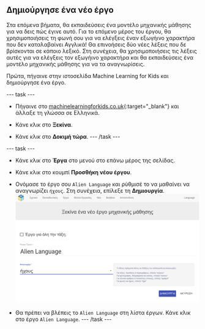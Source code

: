 ## Δημιούργησε ένα νέο έργο
Στα επόμενα βήματα, θα εκπαιδεύσεις ένα μοντέλο μηχανικής μάθησης για να δεις πώς έγινε αυτό. Για το επόμενο μέρος του έργου, θα χρησιμοποιήσεις τη φωνή σου για να ελέγξεις έναν εξωγήινο χαρακτήρα που δεν καταλαβαίνει Αγγλικά! Θα επινοήσεις δύο νέες λέξεις που δε βρίσκονται σε κάποιο λεξικό. Στη συνέχεια, θα χρησιμοποιήσεις τις λέξεις αυτές για να ελέγξεις τον εξωγήινο χαρακτήρα και θα εκπαιδεύσεις ένα μοντέλο μηχανικής μάθησης για να τα αναγνωρίσεις.

Πρώτα, πήγαινε στην ιστοσελίδα Machine Learning for Kids και δημιούργησε ένα έργο.

--- task ---
+ Πήγαινε στο [machinelearningforkids.co.uk](https://machinelearningforkids.co.uk/){:target="_blank"} και άλλαξε τη γλώσσα σε Ελληνικά.

+ Κάνε κλικ στο **Ξεκίνα**.

+ Κάνε κλικ στο **Δοκιμή τώρα**. --- /task ---

--- task ---
+ Κάνε κλικ στο **Έργα** στο μενού στο επάνω μέρος της σελίδας.

+ Κάνε κλικ στο κουμπί **Προσθήκη νέου έργου**.

+ Ονόμασε το έργο σου `Alien Language` και ρύθμισέ το να μαθαίνει να αναγνωρίζει `ήχους`. Στη συνέχεια, επίλεξε τη **Δημιουργία**. ![Δημιουργία ενός έργου](images/create.png)

+ Θα πρέπει να βλέπεις το `Alien Language` στη λίστα έργων. Κάνε κλικ στο έργο `Alien Language`. --- /task ---

